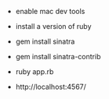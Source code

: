 - enable mac dev tools

- install a version of ruby
- gem install sinatra
- gem install sinatra-contrib

- ruby app.rb
- http://localhost:4567/
